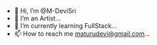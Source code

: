 - 👋 Hi, I’m @M-DeviSri
- 👀 I’m an Artist...
- 🌱 I’m currently learning FullStack...
- 📫 How to reach me maturudevi@gmail.com...

<!---
M-DeviSri/M-DeviSri is a ✨ special ✨ repository because its `README.md` (this file) appears on your GitHub profile.
You can click the Preview link to take a look at your changes.
--->
